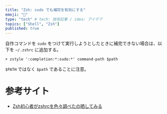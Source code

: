```yaml
---
title: "Zsh: sudo でも補完を有効にする"
emoji: "🐚"
type: "tech" # tech: 技術記事 / idea: アイデア
topics: ["Shell", "Zsh"]
published: true
---
```


自作コマンドを `sudo` をつけて実行しようとしたときに補完できない場合は、以下を `~/.zshrc` に追加する。

```diff:~/.zshrc
+ zstyle ':completion:*:sudo:*' command-path $path
```

`$PATH` ではなく `$path` であることに注意。

# 参考サイト
* [Zsh初心者がzshrcを色々調べたの晒してみる](https://qiita.com/ryuichi1208/items/2eef96debebb15f5b402#zshrc%E3%82%B3%E3%83%A1%E3%83%B3%E3%83%88%E4%BB%98%E3%81%8D)
